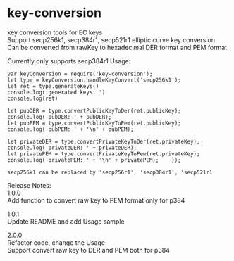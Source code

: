 # key-conversion
key conversion tools for EC keys  
Support secp256k1, secp384r1, secp521r1 elliptic curve key conversion  
Can be converted from rawKey to hexadecimal DER format and PEM format


Currently only supports secp384r1
Usage:
```
var keyConversion = require('key-conversion');
let type = keyConversion.handleKeyConvert('secp256k1');
let ret = type.generateKeys()
console.log('generated keys: ')
console.log(ret)

let pubDER = type.convertPublicKeyToDer(ret.publicKey);
console.log('pubDER: ' + pubDER);
let pubPEM = type.convertPublicKeyToPem(ret.publicKey);
console.log('pubPEM: ' + '\n' + pubPEM);

let privateDER = type.convertPrivateKeyToDer(ret.privateKey);
console.log('privateDER: ' + privateDER);
let privatePEM = type.convertPrivateKeyToPem(ret.privateKey);
console.log('privatePEM: ' + '\n' + privatePEM);    });

secp256k1 can be replaced by 'secp256r1', 'secp384r1', 'secp521r1'

```
Release Notes:  
1.0.0  
Add function to convert raw key to PEM format only for p384

1.0.1   
Update README and add Usage sample  

2.0.0  
Refactor code, change the Usage  
Support convert raw key to DER and PEM both for p384

